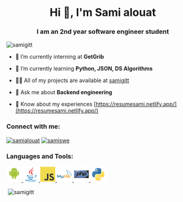 <h1 align="center">Hi 👋, I'm Sami alouat</h1>
<h3 align="center">I am an 2nd year software engineer student </h3>

<p align="left"> <img src="https://komarev.com/ghpvc/?username=samigitt&label=Profile%20views&color=0e75b6&style=flat" alt="samigitt" /> </p>

- 🔭 I’m currently interning at **GetGrib**

- 🌱 I’m currently learning **Python, JSON, DS Algorithms**

- 👨‍💻 All of my projects are available at [samigitt](samigitt)

- 💬 Ask me about **Backend engineering**

- 📄 Know about my experiences [https://resumesami.netlify.app/](https://resumesami.netlify.app/)

<h3 align="left">Connect with me:</h3>
<p align="left">
<a href="https://linkedin.com/in/samialouat" target="blank"><img align="center" src="https://raw.githubusercontent.com/rahuldkjain/github-profile-readme-generator/master/src/images/icons/Social/linked-in-alt.svg" alt="samialouat" height="30" width="40" /></a>
<a href="https://www.leetcode.com/samiswe" target="blank"><img align="center" src="https://raw.githubusercontent.com/rahuldkjain/github-profile-readme-generator/master/src/images/icons/Social/leet-code.svg" alt="samiswe" height="30" width="40" /></a>
</p>

<h3 align="left">Languages and Tools:</h3>
<p align="left"> <a href="https://developer.android.com" target="_blank" rel="noreferrer"> <img src="https://raw.githubusercontent.com/devicons/devicon/master/icons/android/android-original-wordmark.svg" alt="android" width="40" height="40"/> </a> <a href="https://www.java.com" target="_blank" rel="noreferrer"> <img src="https://raw.githubusercontent.com/devicons/devicon/master/icons/java/java-original.svg" alt="java" width="40" height="40"/> </a> <a href="https://developer.mozilla.org/en-US/docs/Web/JavaScript" target="_blank" rel="noreferrer"> <img src="https://raw.githubusercontent.com/devicons/devicon/master/icons/javascript/javascript-original.svg" alt="javascript" width="40" height="40"/> </a> <a href="https://www.mysql.com/" target="_blank" rel="noreferrer"> <img src="https://raw.githubusercontent.com/devicons/devicon/master/icons/mysql/mysql-original-wordmark.svg" alt="mysql" width="40" height="40"/> </a> <a href="https://www.php.net" target="_blank" rel="noreferrer"> <img src="https://raw.githubusercontent.com/devicons/devicon/master/icons/php/php-original.svg" alt="php" width="40" height="40"/> </a> <a href="https://www.python.org" target="_blank" rel="noreferrer"> <img src="https://raw.githubusercontent.com/devicons/devicon/master/icons/python/python-original.svg" alt="python" width="40" height="40"/> </a> </p>

<p>&nbsp;<img align="center" src="https://github-readme-stats.vercel.app/api?username=samigitt&show_icons=true&locale=en" alt="samigitt" /></p>
